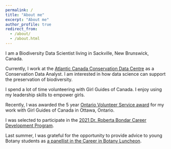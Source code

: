 ```yaml
---
permalink: /
title: "About me"
excerpt: "About me"
author_profile: true
redirect_from:
  - /about/
  - /about.html
---
```


I am a Biodiversity Data Scientist living in Sackville, New Brunswick, Canada.

Currently, I work at the [Atlantic Canada Conservation Data Centre](http://accdc.com/) as a Conservation Data Analyst. I am interested in how data science can support the preservation of biodiversity.

I spend a lot of time volunteering with Girl Guides of Canada. I enjoy using my leadership skills to empower girls.

Recently, I was awarded the 5 year [Ontario Volunteer Service award](https://www.ontario.ca/page/honours-and-awards) for my work with Girl Guides of Canada in Ottawa, Ontario.

I was selected to participate in the [2021 Dr. Roberta Bondar Career Development Program](https://www.wct-fct.com/en/programs/dr-roberta-bondar-stem-career-development-program).

Last summer, I was grateful for the opportunity to provide advice to young Botany students as [a panellist in the Career in Botany Luncheon](https://botany.org/home/careers-jobs/careers-in-botany/careers_in_botany_profiles.html#pender).
